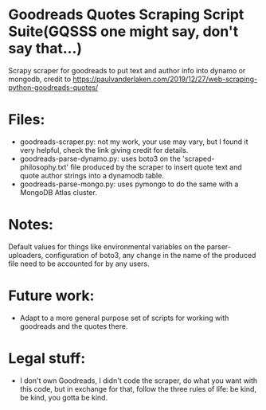 # Goodreads Quotes Scraping Script Suite(GQSSS one might say, don't say that...)
Scrapy scraper for goodreads to put text and author info into dynamo or mongodb, credit to https://paulvanderlaken.com/2019/12/27/web-scraping-python-goodreads-quotes/

# Files:

- goodreads-scraper.py: not my work, your use may vary, but I found it very helpful, check the link giving credit for details.
- goodreads-parse-dynamo.py: uses boto3 on the 'scraped-philosophy.txt' file produced by the scraper to insert quote text and quote author strings into a dynamodb table.
- goodreads-parse-mongo.py: uses pymongo to do the same with a MongoDB Atlas cluster. 

# Notes:

Default values for things like environmental variables on the parser-uploaders, configuration of boto3, any change in the name of the produced file need to be accounted for by any users. 

# Future work: 

- Adapt to a more general purpose set of scripts for working with goodreads and the quotes there. 

# Legal stuff:

- I don't own Goodreads, I didn't code the scraper, do what you want with this code, but in exchange for that, follow the three rules of life: be kind, be kind, you gotta be kind.
